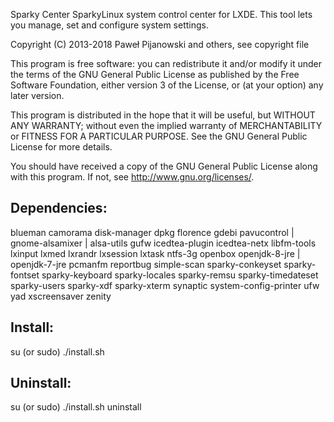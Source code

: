 Sparky Center
SparkyLinux system control center for LXDE. This tool lets you manage, set and configure system settings.

Copyright (C) 2013-2018 Paweł Pijanowski and others, see copyright file

This program is free software: you can redistribute it and/or modify
it under the terms of the GNU General Public License as published by
the Free Software Foundation, either version 3 of the License, or
(at your option) any later version.

This program is distributed in the hope that it will be useful,
but WITHOUT ANY WARRANTY; without even the implied warranty of
MERCHANTABILITY or FITNESS FOR A PARTICULAR PURPOSE.  See the
GNU General Public License for more details.

You should have received a copy of the GNU General Public License
along with this program.  If not, see <http://www.gnu.org/licenses/>.

Dependencies:
-------------
blueman
camorama
disk-manager
dpkg
florence
gdebi
pavucontrol | gnome-alsamixer | alsa-utils
gufw
icedtea-plugin
icedtea-netx
libfm-tools
lxinput
lxmed
lxrandr
lxsession
lxtask
ntfs-3g
openbox
openjdk-8-jre | openjdk-7-jre
pcmanfm
reportbug
simple-scan
sparky-conkeyset
sparky-fontset
sparky-keyboard
sparky-locales
sparky-remsu
sparky-timedateset
sparky-users
sparky-xdf
sparky-xterm
synaptic
system-config-printer
ufw
yad
xscreensaver
zenity

Install:
-------------
su (or sudo) 
./install.sh

Uninstall:
-------------
su (or sudo)
./install.sh uninstall
